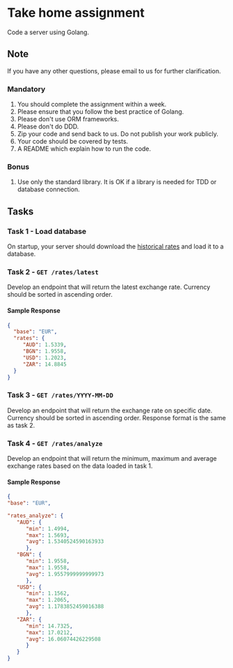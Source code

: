 # Take home assignment
Code a server using Golang.

## Note
If you have any other questions, please email to us for further
clarification.

### Mandatory
1. You should complete the assignment within a week.
2. Please ensure that you follow the best practice of Golang.
3. Please don&#39;t use ORM frameworks.
4. Please don&#39;t do DDD.
5. Zip your code and send back to us. Do not publish your work publicly.
6. Your code should be covered by tests.
7. A README which explain how to run the code.

### Bonus
1. Use only the standard library. It is OK if a library is needed for TDD
   or database connection.

## Tasks

### Task 1 - Load database
On startup, your server should download the [historical rates](https://www.ecb.europa.eu/stats/eurofxref/eurofxref-hist-90d.xml)
and load it to a database.

### Task 2 - `GET /rates/latest`
Develop an endpoint that will return the latest exchange rate. Currency
should be sorted in ascending order.
#### Sample Response
```json
{
  "base": "EUR", 
  "rates": {
     "AUD": 1.5339, 
     "BGN": 1.9558, 
     "USD": 1.2023, 
     "ZAR": 14.8845
  }
}
```

### Task 3 - `GET /rates/YYYY-MM-DD`
Develop an endpoint that will return the exchange rate on specific date.
Currency should be sorted in ascending order. Response format is the same
as task 2.

### Task 4 - `GET /rates/analyze`
Develop an endpoint that will return the minimum, maximum and average
exchange rates based on the data loaded in task 1.
#### Sample Response
```json
{
"base": "EUR",

"rates_analyze": {
   "AUD": {
      "min": 1.4994,
      "max": 1.5693,
      "avg": 1.5340524590163933
      },
   "BGN": {
      "min": 1.9558,
      "max": 1.9558,
      "avg": 1.9557999999999973
      },
   "USD": {
      "min": 1.1562,
      "max": 1.2065,
      "avg": 1.1783852459016388
      },
   "ZAR": {
      "min": 14.7325,
      "max": 17.0212,
      "avg": 16.06074426229508
      }
   }
}
```